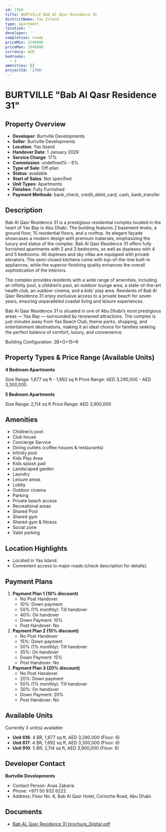 ```yaml
---
id: 1768
title: BURTVILLE Bab Al Qasr Residence 31
districtName: Yas Island
type: apartment
location: ''
developer: ''
completion: ready
priceMin: 3290000
priceMax: 3948000
currency: AED
bedrooms:
  - 1
amenities: []
projectId: '1768'
---
```


# BURTVILLE "Bab Al Qasr Residence 31"

## Property Overview
- **Developer**: Burtville Developments
- **Seller**: Burtville Developments
- **Location**: Yas Island
- **Handover Date**: 1 January 2029
- **Service Charge**: 17%
- **Commission**: undefined% - 6%
- **Type of Sale**: Off-plan
- **Status**: available
- **Start of Sales**: Not specified
- **Unit Types**: Apartments
- **Finishes**: Fully Furnished
- **Payment Methods**: bank_check, credit_debit_card, cash, bank_transfer

## Description
Bab Al Qasr Residence 31 is a prestigious residential complex located in the heart of Yas Bay in Abu Dhabi. The building features 2 basement levels, a ground floor, 15 residential floors, and a rooftop. Its elegant façade showcases a modern design with premium materials, emphasizing the luxury and status of the complex. Bab Al Qasr Residence 31 offers fully furnished apartments with 2 and 3 bedrooms, as well as duplexes with 4 and 5 bedrooms. All duplexes and sky villas are equipped with private elevators. The semi-closed kitchens come with top-of-the-line built-in appliances, while the superior finishing quality enhances the overall sophistication of the interiors.

The complex provides residents with a wide range of amenities, including an infinity pool, a children’s pool, an outdoor lounge area, a state-of-the-art health club, an outdoor cinema, and a kids’ play area. Residents of Bab Al Qasr Residence 31 enjoy exclusive access to a private beach for seven years, ensuring unparalleled coastal living and leisure experiences.

Bab Al Qasr Residence 31 is situated in one of Abu Dhabi’s most prestigious areas — Yas Bay — surrounded by renowned attractions. The complex is just minutes away from Yas Beach Club, theme parks, shopping, and entertainment destinations, making it an ideal choice for families seeking the perfect balance of comfort, luxury, and convenience.

Building Configuration: 2B+G+15+R

## Property Types & Price Range (Available Units)
**4 Bedroom Apartments**

Size Range: 1,677 sq ft - 1,692 sq ft
Price Range: AED 3,290,000 - AED 3,300,000

**5 Bedroom Apartments**

Size Range: 2,114 sq ft
Price Range: AED 3,900,000

## Amenities
- Children’s pool
- Club house
- Concierge Service
- Dining outlets  (coffee houses & restaurants)
- Infinity pool
- Kids Play Area
- Kids splash pad
- Landscaped garden
- Laundry
- Leisure areas
- Lobby
- Outdoor cinema
- Parking
- Private beach access
- Recreational areas
- Shared Pool
- Shared gym
- Shared gym & fitness
- Social zone
- Valet parking

## Location Highlights
- Located in Yas Island.
- Convenient access to major roads (check description for details).

## Payment Plans
1. **Payment Plan 1 (10% discount)**
   - No Post Handover
   - 10%: Down payment
   - 50% (1% monthly): Till handover
   - 40%: On handover
   - Down Payment: 10%
   - Post Handover: No
2. **Payment Plan 2 (15% discount)**
   - No Post Handover
   - 15%: Down payment
   - 50% (1% monthly): Till handover
   - 35%: On handover
   - Down Payment: 15%
   - Post Handover: No
3. **Payment Plan 3 (20% discount)**
   - No Post Handover
   - 20%: Down payment
   - 50% (1% monthly): Till handover
   - 30%: On handover
   - Down Payment: 20%
   - Post Handover: No

## Available Units
Currently 3 unit(s) available:
- **Unit 616**: 4 BR, 1,677 sq ft, AED 3,290,000 (Floor: 6)
- **Unit 617**: 4 BR, 1,692 sq ft, AED 3,300,000 (Floor: 6)
- **Unit 910**: 5 BR, 2,114 sq ft, AED 3,900,000 (Floor: 9)

## Developer Contact
**Burtville Developments**
- Contact Person: Anas Zakaria
- Phone: +971 50 932 6222
- Address: Floor No. 6, Bab Al Qasr Hotel, Corniche Road, Abu Dhabi

## Documents
- [Bab AL Qasr Residence 31 brochure_Digital.pdf](https://cdn.geniemap.net/2024/11/18/EDitEAj1ogj82eluhh4OYRqTD7E9dNGsEMBBIYzB.pdf)

